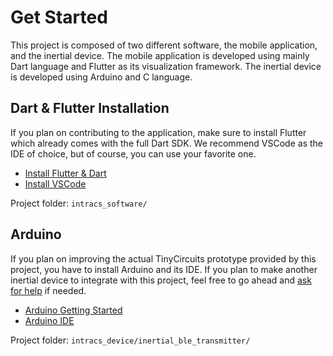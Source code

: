 # Get Started

This project is composed of two different software, the mobile application, and the inertial device. The mobile application is developed using mainly Dart language and Flutter as its visualization framework. The inertial device is developed using Arduino and C language.

## Dart & Flutter Installation

If you plan on contributing to the application, make sure to install Flutter which already comes with the full Dart SDK. We recommend VSCode as the IDE of choice, but of course, you can use your favorite one.

* [Install Flutter & Dart](https://flutter.dev/get-started/)
* [Install VSCode](https://code.visualstudio.com/docs/setup/setup-overview)

Project folder: `intracs_software/`

## Arduino 

If you plan on improving the actual TinyCircuits prototype provided by this project, you have to install Arduino and its IDE. If you plan to make another inertial device to integrate with this project, feel free to go ahead and [ask for help](SUPPORT.md) if needed.

* [Arduino Getting Started](https://www.arduino.cc/en/Guide)
* [Arduino IDE](https://www.arduino.cc/en/software)

Project folder: `intracs_device/inertial_ble_transmitter/`
